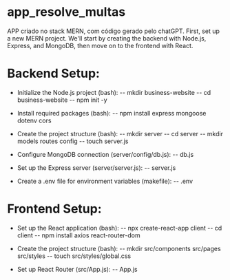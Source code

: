 # app_resolve_multas
APP criado no stack MERN, com código gerado pelo chatGPT.
First, set up a new MERN project. We'll start by creating the backend with Node.js, Express, and MongoDB, then move on to the frontend with React.

# Backend Setup:
- Initialize the Node.js project (bash):
-- mkdir business-website
-- cd business-website
-- npm init -y
  
- Install required packages (bash):
-- npm install express mongoose dotenv cors
  
- Create the project structure (bash):
-- mkdir server
-- cd server
-- mkdir models routes config
-- touch server.js

- Configure MongoDB connection (server/config/db.js):
-- db.js

- Set up the Express server (server/server.js):
-- server.js

- Create a .env file for environment variables (makefile):
-- .env

# Frontend Setup:
- Set up the React application (bash):
-- npx create-react-app client
-- cd client
-- npm install axios react-router-dom

- Create the project structure (bash):
-- mkdir src/components src/pages src/styles
-- touch src/styles/global.css

- Set up React Router (src/App.js):
-- App.js

